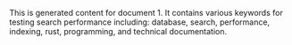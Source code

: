 This is generated content for document 1. It contains various keywords for testing search performance including: database, search, performance, indexing, rust, programming, and technical documentation.